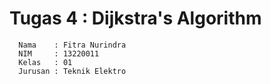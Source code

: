 # Tugas 4 : Dijkstra's Algorithm
```shell
  Nama    : Fitra Nurindra
  NIM     : 13220011
  Kelas   : 01
  Jurusan : Teknik Elektro
```
